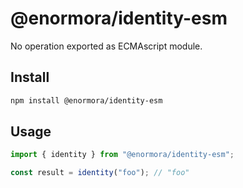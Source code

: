 # @enormora/identity-esm

No operation exported as ECMAscript module.

## Install

```sh
npm install @enormora/identity-esm
```

## Usage

```typescript
import { identity } from "@enormora/identity-esm";

const result = identity("foo"); // "foo"
```
